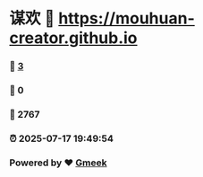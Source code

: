 # 谋欢 :link: https://mouhuan-creator.github.io 
### :page_facing_up: [3](https://mouhuan-creator.github.io/tag.html) 
### :speech_balloon: 0 
### :hibiscus: 2767 
### :alarm_clock: 2025-07-17 19:49:54 
### Powered by :heart: [Gmeek](https://github.com/Meekdai/Gmeek)
